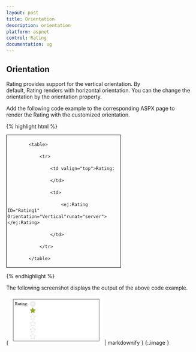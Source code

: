 ```yaml
---
layout: post
title: Orientation
description: orientation
platform: aspnet
control: Rating
documentation: ug
---
```


## Orientation

Rating provides support for the vertical orientation. By default, Rating renders with horizontal orientation. You can the change the orientation by the orientation property.

Add the following code example to the corresponding ASPX page to render the Rating with the customized orientation.

{% highlight html %}



<div id="container" style="border: 1px solid black; width: 300px; padding: 2px">

            <table>

                <tr>

                    <td valign="top">Rating:

                    </td>

                    <td>

                        <ej:Rating ID="Rating1" Orientation="Vertical"runat="server"> </ej:Rating>

                    </td>

                </tr>

            </table>

</div>



{% endhighlight %}



The following screenshot displays the output of the above code example.

{ ![](Orientation_images/Orientation_img1.png) | markdownify }
{:.image }


